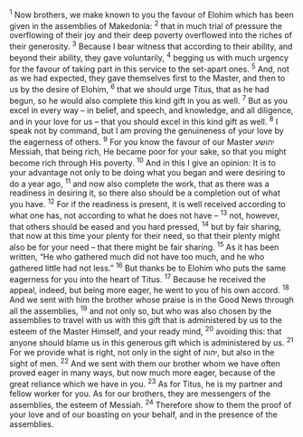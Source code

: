 <sup>1</sup> Now brothers, we make known to you the favour of Elohim which has been given in the assemblies of Makedonia:
<sup>2</sup> that in much trial of pressure the overflowing of their joy and their deep poverty overflowed into the riches of their generosity.
<sup>3</sup> Because I bear witness that according to their ability, and beyond their ability, they gave voluntarily,
<sup>4</sup> begging us with much urgency for the favour of taking part in this service to the set-apart ones.
<sup>5</sup> And, not as we had expected, they gave themselves first to the Master, and then to us by the desire of Elohim,
<sup>6</sup> that we should urge Titus, that as he had begun, so he would also complete this kind gift in you as well.
<sup>7</sup> But as you excel in every way – in belief, and speech, and knowledge, and all diligence, and in your love for us – that you should excel in this kind gift as well.
<sup>8</sup> I speak not by command, but I am proving the genuineness of your love by the eagerness of others.
<sup>9</sup> For you know the favour of our Master יהושע Messiah, that being rich, He became poor for your sake, so that you might become rich through His poverty.
<sup>10</sup> And in this I give an opinion: It is to your advantage not only to be doing what you began and were desiring to do a year ago,
<sup>11</sup> and now also complete the work, that as there was a readiness in desiring it, so there also should be a completion out of what you have.
<sup>12</sup> For if the readiness is present, it is well received according to what one has, not according to what he does not have –
<sup>13</sup> not, however, that others should be eased and you hard pressed,
<sup>14</sup> but by fair sharing, that now at this time your plenty for their need, so that their plenty might also be for your need – that there might be fair sharing.
<sup>15</sup> As it has been written, “He who gathered much did not have too much, and he who gathered little had not less.”
<sup>16</sup> But thanks be to Elohim who puts the same eagerness for you into the heart of Titus.
<sup>17</sup> Because he received the appeal, indeed, but being more eager, he went to you of his own accord.
<sup>18</sup> And we sent with him the brother whose praise is in the Good News through all the assemblies,
<sup>19</sup> and not only so, but who was also chosen by the assemblies to travel with us with this gift that is administered by us to the esteem of the Master Himself, and your ready mind,
<sup>20</sup> avoiding this: that anyone should blame us in this generous gift which is administered by us.
<sup>21</sup> For we provide what is right, not only in the sight of יהוה, but also in the sight of men.
<sup>22</sup> And we sent with them our brother whom we have often proved eager in many ways, but now much more eager, because of the great reliance which we have in you.
<sup>23</sup> As for Titus, he is my partner and fellow worker for you. As for our brothers, they are messengers of the assemblies, the esteem of Messiah.
<sup>24</sup> Therefore show to them the proof of your love and of our boasting on your behalf, and in the presence of the assemblies.
